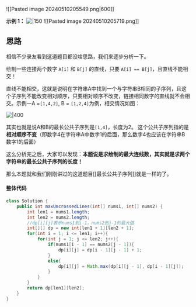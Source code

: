![[Pasted image 20240510205549.png|600]]

**示例 1：**
![|150](https://assets.leetcode.com/uploads/2019/04/26/142.png)
![[Pasted image 20240510205719.png]]

## 思路

相信不少录友看到这道题目都没啥思路，我们来逐步分析一下。

绘制一些连接两个数字 `A[i]` 和 `B[j]` 的直线，只要 `A[i] == B[j]`，且直线不能相交！

直线不能相交，这就是说明在字符串A中找到一个与字符串B相同的子序列，且这个子序列不能改变相对顺序，只要相对顺序不改变，链接相同数字的直线就不会相交。示例一A =`[1,4,2]`, B = `[1,2,4]`为例，相交情况如图：

![|400](https://code-thinking-1253855093.file.myqcloud.com/pics/20210914145158.png)

其实也就是说A和B的最长公共子序列是`[1,4]`，长度为2。 这个公共子序列指的是**相对顺序不变**（即数字4在字符串A中数字1的后面，那么数字4也应该在字符串B数字1的后面）

这么分析完之后，大家可以发现：**本题说是求绘制的最大连线数，其实就是求两个字符串的最长公共子序列的长度！**

那么本题就和我们刚刚讲过的这道题目[[最长公共子序列]]就是一样的了。

#### 整体代码

```java
class Solution {
    public int maxUncrossedLines(int[] nums1, int[] nums2) {
        int len1 = nums1.length;
        int len2 = nums2.length;
        //dp[i][j]表示nums1到i-1，nums2到j-1的最大值
        int[][] dp = new int[len1 + 1][len2 + 1];
        for(int i = 1; i <= len1; i++){
            for(int j = 1; j <= len2; j++){
                if(nums1[i - 1] == nums2[j - 1]){
                    dp[i][j] = dp[i - 1][j - 1] + 1;
                }  
                else{
                    dp[i][j] = Math.max(dp[i][j - 1], dp[i - 1][j]);
                }
            }
        }
        return dp[len1][len2];
    }
}
```
